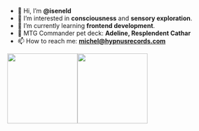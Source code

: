 - 👋 Hi, I’m **@iseneld**
- 👀 I’m interested in **consciousness** and **sensory exploration**.
- 🌱 I’m currently learning **frontend development**.
- 💞️ MTG Commander pet deck: **Adeline, Resplendent Cathar**
- 📫 How to reach me: **michel@hypnusrecords.com**

<!---
iseneld/iseneld is a ✨ special ✨ repository because its `README.md` (this file) appears on your GitHub profile.
You can click the Preview link to take a look at your changes.
--->
<style>
  div {
    width: 100%; display: flex; justify-content: center;
  }
</style>
<div>
  <a href="https://github.com/iseneld/github-readme-stats" >
    <img align="center" src="https://github-readme-stats.vercel.app/api/top-langs/?username=iseneld&theme=apprentice&layout=compact" height="160"/>
  </a>
  <a href="https://github.com/iseneld/convoychat">
    <img align="center" src="https://github-readme-stats.vercel.app/api?username=iseneld&theme=apprentice&layout=compact" height="160"/>
  </a>
<div>
